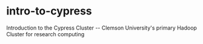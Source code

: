 # intro-to-cypress
Introduction to the Cypress Cluster -- Clemson University's primary Hadoop Cluster for research computing
